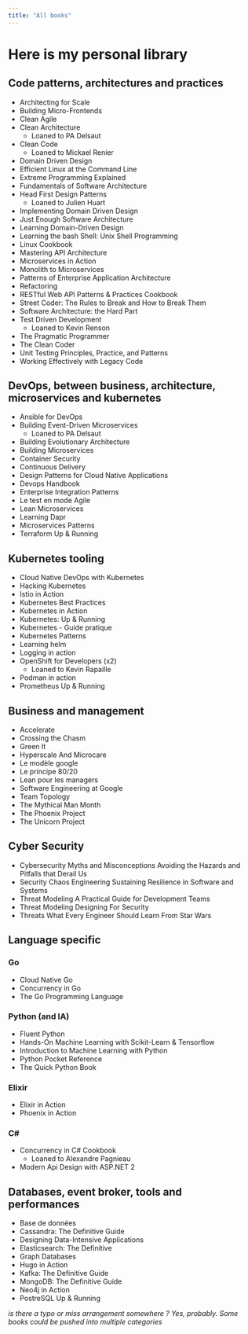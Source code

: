 ```yaml
---
title: "All books"
---
```


# Here is my personal library

## Code patterns, architectures and practices

* Architecting for Scale
* Building Micro-Frontends
* Clean Agile
* Clean Architecture
  * Loaned to PA Delsaut
* Clean Code
  *  Loaned to Mickael Renier
* Domain Driven Design
* Efficient Linux at the Command Line
* Extreme Programming Explained
* Fundamentals of Software Architecture
* Head First Design Patterns
  *  Loaned to Julien Huart
* Implementing Domain Driven Design
* Just Enough Software Architecture
* Learning Domain-Driven Design
* Learning the bash Shell: Unix Shell Programming
* Linux Cookbook
* Mastering API Architecture
* Microservices in Action
* Monolith to Microservices
* Patterns of Enterprise Application Architecture
* Refactoring
* RESTful Web API Patterns & Practices Cookbook
* Street Coder: The Rules to Break and How to Break Them
* Software Architecture: the Hard Part
* Test Driven Development
  * Loaned to Kevin Renson
* The Pragmatic Programmer
* The Clean Coder
* Unit Testing Principles, Practice, and Patterns
* Working Effectively with Legacy Code

## DevOps, between business, architecture, microservices and kubernetes

* Ansible for DevOps
* Building Event-Driven Microservices
  * Loaned to PA Delsaut
* Building Evolutionary Architecture
* Building Microservices
* Container Security
* Continuous Delivery
* Design Patterns for Cloud Native Applications
* Devops Handbook 
* Enterprise Integration Patterns
* Le test en mode Agile
* Lean Microservices
* Learning Dapr
* Microservices Patterns
* Terraform Up & Running

## Kubernetes tooling

* Cloud Native DevOps with Kubernetes
* Hacking Kubernetes
* Istio in Action
* Kubernetes Best Practices
* Kubernetes in Action
* Kubernetes: Up & Running
* Kubernetes - Guide pratique
* Kubernetes Patterns
* Learning helm
* Logging in action
* OpenShift for Developers (x2)
  * Loaned to Kevin Rapaille
* Podman in action
* Prometheus Up & Running

## Business and management

* Accelerate
* Crossing the Chasm
* Green It
* Hyperscale And Microcare
* Le modèle google
* Le principe 80/20
* Lean pour les managers
* Software Engineering at Google
* Team Topology
* The Mythical Man Month
* The Phoenix Project
* The Unicorn Project

## Cyber Security

* Cybersecurity Myths and Misconceptions Avoiding the Hazards and Pitfalls that Derail Us
* Security Chaos Engineering Sustaining Resilience in Software and Systems
* Threat Modeling A Practical Guide for Development Teams
* Threat Modeling Designing For Security
* Threats What Every Engineer Should Learn From Star Wars

## Language specific

### Go

* Cloud Native Go
* Concurrency in Go
* The Go Programming Language

### Python (and IA)

* Fluent Python
* Hands-On Machine Learning with Scikit-Learn & Tensorflow
* Introduction to Machine Learning with Python
* Python Pocket Reference
* The Quick Python Book

### Elixir

* Elixir in Action
* Phoenix in Action

### C#

* Concurrency in C# Cookbook
  * Loaned to Alexandre Pagnieau 
* Modern Api Design with ASP.NET 2 

## Databases, event broker, tools and performances

* Base de données
* Cassandra: The Definitive Guide
* Designing Data-Intensive Applications
* Elasticsearch: The Definitive
* Graph Databases
* Hugo in Action
* Kafka: The Definitive Guide
* MongoDB: The Definitive Guide
* Neo4j in Action
* PostreSQL Up & Running

_is there a typo or miss arrangement somewhere ? Yes, probably. Some books could be pushed into multiple categories_

